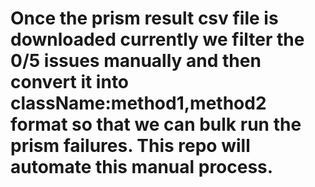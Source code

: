 # Once the prism result csv file is downloaded currently we filter the 0/5 issues manually and then convert it into className:method1,method2 format so that we can bulk run the prism failures. This repo will automate this manual process.